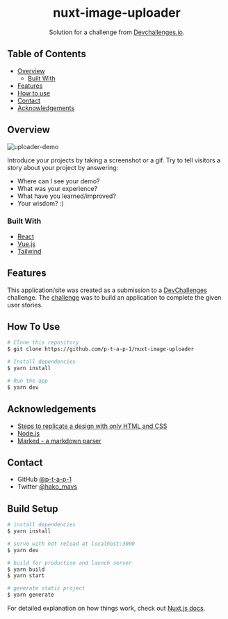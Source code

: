 <!-- Please update value in the {}  -->

<h1 align="center">nuxt-image-uploader</h1>

<div align="center">
   Solution for a challenge from  <a href="http://devchallenges.io" target="_blank">Devchallenges.io</a>.
</div>

<!-- TABLE OF CONTENTS -->

## Table of Contents

- [Overview](#overview)
  - [Built With](#built-with)
- [Features](#features)
- [How to use](#how-to-use)
- [Contact](#contact)
- [Acknowledgements](#acknowledgements)

<!-- OVERVIEW -->

## Overview

![uploader-demo](https://user-images.githubusercontent.com/51960141/101361714-af50bb00-38e2-11eb-81df-04fb55d1a87d.gif)

Introduce your projects by taking a screenshot or a gif. Try to tell visitors a story about your project by answering:

- Where can I see your demo?
- What was your experience?
- What have you learned/improved?
- Your wisdom? :)

### Built With

<!-- This section should list any major frameworks that you built your project using. Here are a few examples.-->

- [React](https://reactjs.org/)
- [Vue.js](https://vuejs.org/)
- [Tailwind](https://tailwindcss.com/)

## Features

<!-- List the features of your application or follow the template. Don't share the figma file here :) -->

This application/site was created as a submission to a [DevChallenges](https://devchallenges.io/challenges) challenge. The [challenge](https://devchallenges.io/challenges/O2iGT9yBd6xZBrOcVirx) was to build an application to complete the given user stories.

## How To Use

```bash
# Clone this repository
$ git clone https://github.com/p-t-a-p-1/nuxt-image-uploader

# Install dependencies
$ yarn install

# Run the app
$ yarn dev
```

## Acknowledgements

<!-- This section should list any articles or add-ons/plugins that helps you to complete the project. This is optional but it will help you in the future. For example -->

- [Steps to replicate a design with only HTML and CSS](https://devchallenges-blogs.web.app/how-to-replicate-design/)
- [Node.js](https://nodejs.org/)
- [Marked - a markdown parser](https://github.com/chjj/marked)

## Contact

<!-- - Website [your-website.com](https://{your-web-site-link}) -->
- GitHub [@p-t-a-p-1](https://github.com/p-t-a-p-1)
- Twitter [@hako_mavs](https://twitter.com/hako_mavs)

## Build Setup

```bash
# install dependencies
$ yarn install

# serve with hot reload at localhost:3000
$ yarn dev

# build for production and launch server
$ yarn build
$ yarn start

# generate static project
$ yarn generate
```

For detailed explanation on how things work, check out [Nuxt.js docs](https://nuxtjs.org).
